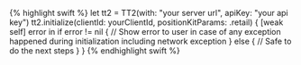 {% highlight swift %}
let tt2 = TT2(with: "your server url", apiKey: "your api key")
tt2.initialize(clientId: yourClientId, positionKitParams: .retail) { [weak self] error in
    if error != nil {
        // Show error to user in case of any exception happened during initialization including network exception
    } else {
        // Safe to do the next steps
    }
}
{% endhighlight swift %}